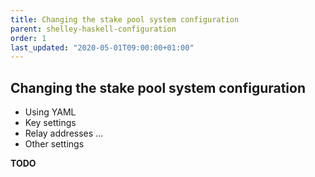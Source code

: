 ```yaml
---
title: Changing the stake pool system configuration
parent: shelley-haskell-configuration
order: 1
last_updated: "2020-05-01T09:00:00+01:00"
---
```

## Changing the stake pool system configuration

* Using YAML
* Key settings
* Relay addresses …
* Other settings

__TODO__

